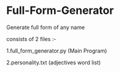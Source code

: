 # Full-Form-Generator

Generate full form of any name

consists of 2 files :-

1.full_form_generator.py (Main Program)

2.personality.txt (adjectives word list)
